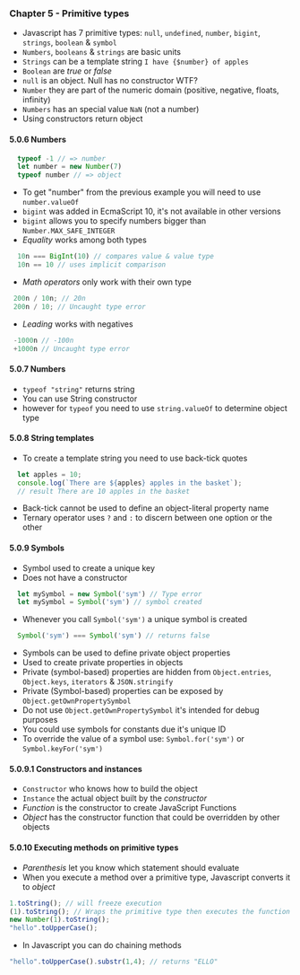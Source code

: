 ### Chapter 5 - Primitive types
- Javascript has 7 primitive types: `null`, `undefined`, `number`, `bigint`, `strings`, `boolean` & `symbol` 
- `Numbers`, `booleans` & `strings` are basic units
- `Strings` can be a template string `I have {$number} of apples`
- `Boolean` are _true_ or _false_
- `null` is an object. Null has no constructor WTF?
- `Number` they are part of the numeric domain (positive, negative, floats, infinity)
- `Numbers` has an special value `NaN` (not a number)
- Using constructors return object

#### **5.0.6 Numbers**
```javascript
  typeof -1 // => number
  let number = new Number(7)
  typeof number // => object
```
- To get "number" from the previous example you will need to use `number.valueOf`
- `bigint` was added in EcmaScript 10, it's not available in other versions
- `bigint` allows you to specify numbers bigger than `Number.MAX_SAFE_INTEGER`
- _Equality_ works among both types
```javascript
  10n === BigInt(10) // compares value & value type
  10n == 10 // uses implicit comparison

```
- _Math operators_ only work with their own type
```javascript
 200n / 10n; // 20n
 200n / 10; // Uncaught type error
```
- _Leading_ works with negatives
```javascript
 -1000n // -100n
 +1000n // Uncaught type error
```

#### **5.0.7 Numbers**
- `typeof "string"` returns string 
- You can use String constructor
- however for `typeof` you need to use `string.valueOf` to determine object type

#### **5.0.8 String templates**
- To create a template string you need to use back-tick quotes
```javascript
  let apples = 10;
  console.log(`There are ${apples} apples in the basket`);
  // result There are 10 apples in the basket
```
- Back-tick cannot be used to define an object-literal property name
- Ternary operator uses `?` and `:` to discern between one option or the other

#### **5.0.9 Symbols**
- Symbol used to create a unique key
- Does not have a constructor
```javascript
  let mySymbol = new Symbol('sym') // Type error
  let mySymbol = Symbol('sym') // symbol created
```
- Whenever you call `Symbol('sym')` a unique symbol is created
```javascript
  Symbol('sym') === Symbol('sym') // returns false
```
- Symbols can be used to define private object properties
- Used to create private properties in objects
- Private (symbol-based) properties are hidden from `Object.entries`, `Object.keys`, `iterators` & `JSON.stringify`
- Private (Symbol-based) properties can be exposed by `Object.getOwnPropertySymbol`
- Do not use `Object.getOwnPropertySymbol` it's intended for debug purposes
- You could use symbols for constants due it's unique ID
- To override the value of a symbol use: `Symbol.for('sym')` or `Symbol.keyFor('sym')`

#### **5.0.9.1 Constructors and instances**
- `Constructor` who knows how to build the object
- `Instance` the actual object built by the _constructor_
- _Function_ is the constructor to create JavaScript Functions
- _Object_ has the constructor function that could be overridden by other objects

#### **5.0.10 Executing methods on primitive types**
- _Parenthesis_ let you know which statement should evaluate
- When you execute a method over a primitive type, Javascript converts it to _object_
```javascript
1.toString(); // will freeze execution
(1).toString(); // Wraps the primitive type then executes the function that will return "1"
new Number(1).toString();
"hello".toUpperCase();
```
- In Javascript you can do chaining methods
```javascript
"hello".toUpperCase().substr(1,4); // returns "ELLO"
```

